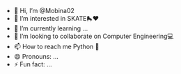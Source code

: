 - 👋 Hi, I’m @Mobina02
- 👀 I’m interested in SKATE🛼❤️ 
- 🌱 I’m currently learning ...
- 💞️ I’m looking to collaborate on Computer Engineering💻 
- 📫 How to reach me Python 👾
- 😄 Pronouns: ...
- ⚡ Fun fact: ...

<!---
Mobina02/Mobina02 is a ✨ special ✨ repository because its `README.md` (this file) appears on your GitHub profile.
You can click the Preview link to take a look at your changes.
--->
